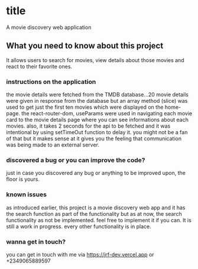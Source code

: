 # title

A movie discovery web application

## What you need to know about this project

It allows users to search for movies, view details about those movies and react to their favorite ones. 

### instructions on the application

the movie details were fetched from the TMDB database...20 movie details were given in response from the database but an array method (slice) was used to get just the first ten movies which were displayed on the home-page. the react-router-dom, useParams were used in navigating each movie card to the movie details page where you can see informations about each movies. also, it takes 2 seconds for the api to be fetched and it was intentional by using setTimeOut function to delay it. you might not be a fan of that but it makes sense at it gives you the feeling that communication was being made to an external server.

### discovered a bug or you can improve the code?

just in case you discovered any bug or anything to be improved upon, the floor is yours.

### known issues

as introduced earlier, this project is a movie discovery web app and it has the search function as part of the functionality but as at now, the search functionality as not be implemented. feel free to implement it if you can. It is still a work in progress. every other functionality is in place.

### wanna get in touch?

you can get in touch with me via https://jrf-dev.vercel.app or +2349065889597

